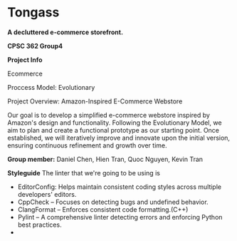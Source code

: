 # Tongass
**A decluttered e-commerce storefront.**

**CPSC 362 Group4**

**Project Info**

Ecommerce

Proccess Model: Evolutionary

Project Overview: Amazon-Inspired E-Commerce Webstore

Our goal is to develop a simplified e-commerce webstore inspired by Amazon's design and functionality. Following the Evolutionary Model, we aim to plan and create a functional prototype as our starting point. Once established, we will iteratively improve and innovate upon the initial version, ensuring continuous refinement and growth over time.

**Group member:**
Daniel Chen, Hien Tran, Quoc Nguyen, Kevin Tran

**Styleguide**
The linter that we're going to be using is 
* EditorConfig: Helps maintain consistent coding styles across multiple developers' editors.
* CppCheck – Focuses on detecting bugs and undefined behavior.
* ClangFormat – Enforces consistent code formatting.(C++)
* Pylint – A comprehensive linter detecting errors and enforcing Python best practices.
* 
